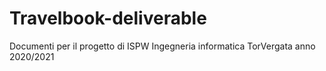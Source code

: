 # Travelbook-deliverable
Documenti per il progetto di ISPW Ingegneria informatica TorVergata anno 2020/2021 
